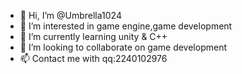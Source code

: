 - 👋 Hi, I’m @Umbrella1024
- 👀 I’m interested in game engine,game development
- 🌱 I’m currently learning unity & C++
- 💞️ I’m looking to collaborate on game development
- 📫 Contact me with qq:2240102976

<!---
Umbrella1024/Umbrella1024 is a ✨ special ✨ repository because its `README.md` (this file) appears on your GitHub profile.
You can click the Preview link to take a look at your changes.
--->
